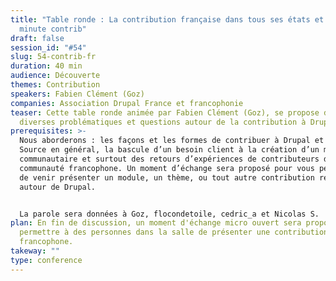 ```yaml
---
title: "Table ronde : La contribution française dans tous ses états et votre
  minute contrib"
draft: false
session_id: "#54"
slug: 54-contrib-fr
duration: 40 min
audience: Découverte
themes: Contribution
speakers: Fabien Clément (Goz)
companies: Association Drupal France et francophonie
teaser: Cette table ronde animée par Fabien Clément (Goz), se propose d’aborder
  diverses problématiques et questions autour de la contribution à Drupal.
prerequisites: >-
  Nous aborderons : les façons et les formes de contribuer à Drupal et à l’Open
  Source en général, la bascule d’un besoin client à la création d’un module
  communautaire et surtout des retours d’expériences de contributeurs de la
  communauté francophone. Un moment d’échange sera proposé pour vous permettre
  de venir présenter un module, un thème, ou tout autre contribution réalisée
  autour de Drupal.


  La parole sera données à Goz, flocondetoile, cedric_a et Nicolas S.
plan: En fin de discussion, un moment d'échange micro ouvert sera proposé pour
  permettre à des personnes dans la salle de présenter une contribution
  francophone.
takeway: ""
type: conference
---
```

